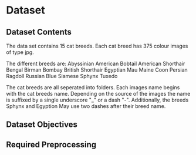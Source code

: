 # Dataset

## Dataset Contents


 The data set contains 15 cat breeds. Each cat breed has 375 colour images of type jpg.
 
 The different breeds are:
    Abyssinian
    American Bobtail
    American Shorthair
    Bengal
    Birman
    Bombay
    British Shorthair
    Egyptian Mau
    Maine Coon
    Persian
    Ragdoll
    Russian Blue
    Siamese
    Sphynx
    Tuxedo

The cat breeds are all seperated into folders. Each images name begins with the cat breeds name. Depending on the source of the images the name is suffixed by a single underscore "_" or a dash "-". Additionally, the breeds Sphynx and Egyption May use two dashes after their breed name.  




## Dataset Objectives




## Required Preprocessing
